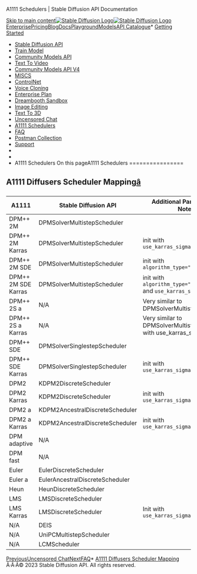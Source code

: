 




A1111 Schedulers \| Stable Diffusion API Documentation








[Skip to main content](#docusaurus_skipToContent_fallback)[![Stable Diffusion Logo](/docs/img/SD-logo.png)![Stable Diffusion Logo](/docs/img/SD-logo.png)](https://stablediffusionapi.com)[Enterprise](https://stablediffusionapi.com/enterprise)[Pricing](https://stablediffusionapi.com/#pricing)[Blog](https://stablediffusionapi.com/blog)[Docs](https://stablediffusionapi.com/docs)[Playground](https://stablediffusionapi.com/playground)[Models](https://stablediffusionapi.com/models)[API Catalogue](https://stablediffusionapi.com/catalogue)* [Getting Started](/docs/)
* [Stable Diffusion API](/docs/category/stable-diffusion-api)
* [Train Model](/docs/category/train-model)
* [Community Models API](/docs/category/community-models-api)
* [Text To Video](/docs/category/text-to-video)
* [Community Models API V4](/docs/category/community-models-api-v4)
* [MISCS](/docs/category/miscs)
* [ControlNet](/docs/category/controlnet)
* [Voice Cloning](/docs/category/voice-cloning)
* [Enterprise Plan](/docs/category/enterprise-plan)
* [Dreambooth Sandbox](/docs/category/dreambooth-sandbox)
* [Image Editing](/docs/category/image-editing)
* [Text To 3D](/docs/category/text-to-3d)
* [Uncensored Chat](/docs/uncensored-chat)
* [A1111 Schedulers](/docs/a1111schedulers)
* [FAQ](/docs/faq)
* [Postman Collection](https://documenter.getpostman.com/view/18679074/2s83zdwReZ)
* [Support](https://discord.gg/UxqnDu7j3r)
* 
* 
* A1111 Schedulers
On this pageA1111 Schedulers
================

A1111 Diffusers Scheduler Mapping[â](#a1111-diffusers-scheduler-mapping "Direct link to A1111 Diffusers Scheduler Mapping")
-----------------------------------------------------------------------------------------------------------------------------



| A1111 | Stable Diffusion API | Additional Parameters \& Notes |
| --- | --- | --- |
| DPM\+\+ 2M | DPMSolverMultistepScheduler |  |
| DPM\+\+ 2M Karras | DPMSolverMultistepScheduler | init with `use_karras_sigmas="yes"` |
| DPM\+\+ 2M SDE | DPMSolverMultistepScheduler | init with `algorithm_type="dpmsolver+++"` |
| DPM\+\+ 2M SDE Karras | DPMSolverMultistepScheduler | init with `algorithm_type="dpmsolver+++"` and `use_karras_sigmas="yes"` |
| DPM\+\+ 2S a | N/A | Very similar to DPMSolverMultistepScheduler |
| DPM\+\+ 2S a Karras | N/A | Very similar to DPMSolverMultistepScheduler with use\_karras\_sigmas\="yes" |
| DPM\+\+ SDE | DPMSolverSinglestepScheduler |  |
| DPM\+\+ SDE Karras | DPMSolverSinglestepScheduler | init with `use_karras_sigmas="yes"` |
| DPM2 | KDPM2DiscreteScheduler |  |
| DPM2 Karras | KDPM2DiscreteScheduler | init with `use_karras_sigmas="yes"` |
| DPM2 a | KDPM2AncestralDiscreteScheduler |  |
| DPM2 a Karras | KDPM2AncestralDiscreteScheduler | init with `use_karras_sigmas="yes"` |
| DPM adaptive | N/A |  |
| DPM fast | N/A |  |
| Euler | EulerDiscreteScheduler |  |
| Euler a | EulerAncestralDiscreteScheduler |  |
| Heun | HeunDiscreteScheduler |  |
| LMS | LMSDiscreteScheduler |  |
| LMS Karras | LMSDiscreteScheduler | Init with `use_karras_sigmas="yes"` |
| N/A | DEIS |  |
| N/A | UniPCMultistepScheduler |  |
| N/A | LCMScheduler |  |

[PreviousUncensored Chat](/docs/uncensored-chat)[NextFAQ](/docs/faq)* [A1111 Diffusers Scheduler Mapping](#a1111-diffusers-scheduler-mapping)
Â·Â·Â© 2023 Stable Diffusion API. All rights reserved.



